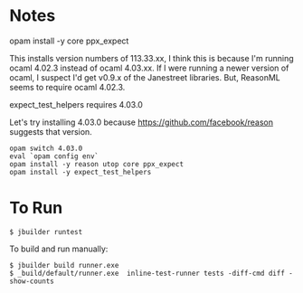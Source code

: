 # Notes

opam install -y core ppx_expect 

This installs version numbers of 113.33.xx, I think this is because I'm
running ocaml 4.02.3 instead of ocaml 4.03.xx. If I were running a newer
version of ocaml, I suspect I'd get v0.9.x of the Janestreet libraries. But,
ReasonML seems to require ocaml 4.02.3.

expect_test_helpers requires 4.03.0

Let's try installing 4.03.0 because https://github.com/facebook/reason
suggests that version.

```
opam switch 4.03.0
eval `opam config env`
opam install -y reason utop core ppx_expect
opam install -y expect_test_helpers
```

# To Run

```
$ jbuilder runtest
```

To build and run manually:

```
$ jbuilder build runner.exe
$ _build/default/runner.exe  inline-test-runner tests -diff-cmd diff -show-counts
```
